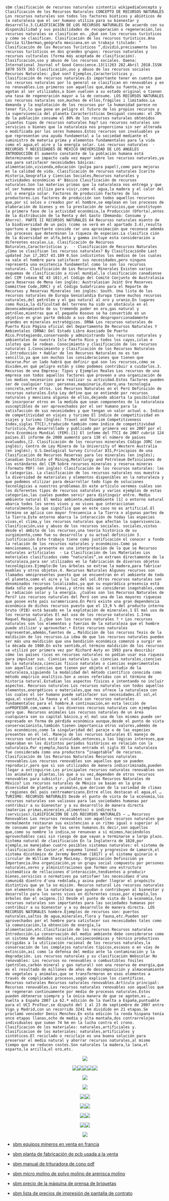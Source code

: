 
```
sbm clasificación de recursos naturales sintentis wikipediaConcepto y Clasificación de los Recursos Naturales CONCEPTO DE RECURSOS NATURALES Los recursos naturales son todos los factores bióticos y abióticos de la naturaleza que el ser humano utiliza para su bienestar y desarrollo.3.CLASIFICACIÓN DE LOS RECURSOS NATURALES De acuerdo con su disponibilidad y sus posibilidades de recuperación o regeneración,los recursos naturales se clasifican en. ¿Qué son los recursos turísticos y cómo se clasifican. Clasificación de los recursos turísticos.Ana García Silberman,geógrafa mexicana,en un trabajo titulado: “ Clasificación de los Recursos Turísticos ”,dividió,precisamente los recursos turísticos en dos grandes grupos: recursos naturales y recursos culturales (forma más aceptada de clasificación). Clasificación,uso y abuso de los recursos sociales. Daena: International Journal of Good Conscience.13(1)263 282.Abril 2018.ISSN 1870 557X 263 Clasificación,uso y abuso de los recursos sociales Recursos Naturales: ¿Qué son? Ejemplos,Características y. Clasificación de recursos naturales.Es importante tener en cuenta que los recursos naturales por lo general se clasifican en renovables y en no renovables.Los primeros son aquellos que,dada su fuente,no se agotan al ser utilizados,o bien vuelven a su estado original o tienen una tasa de regeneración mayor a la de consumo. LOS RECURSOS NATURALES Los recursos naturales son,muchos de ellos,frágiles i limitados.La demanda y la explotación de los recursos por la humanidad parece no tener fin,lo que pone en peligro el futuro de los propios recursos y la supervivencia del planeta Características Desigual consumo: el 20% de la población consume el 80% de los recursos naturales obtenidos ¿Cuantos tipos de recursos naturales hay? Los recursos naturales son servicios o bienes que la naturaleza nos proporciona sin ser alterada o modificada por los seres humanos.Estos recursos son invaluables ya que representan una ayuda fundamental a la sociedad mediante el suministro de materia prima y elementos fundamentales para la vida como el agua,el aire y la energía solar. Los recursos naturales  · RECURSOS Y NECESIDADES DE MÉXICO UNIVERSIDAD DE LOS ANGELES INTRODUCCIÓN El aumento constante de la población humana está determinando un impacto cada vez mayor sobre los recursos naturales,ya sea para satisfacer necesidades básicas: alimentación,vivienda,educación (pulpa para papel),como para mejoras en la calidad de vida. Clasificación de recursos naturales Icarito Historia,Geografía y Ciencias Sociales,Recursos naturales y actividades económicas 4° Básico Clasificación de recursos naturales.Son las materias primas que la naturaleza nos entrega y que el ser humano utiliza para vivir,como el agua,la madera y el calor del sol o energía solar. Factores de producción Factores de los productores.Los factores de producción son todos aquellos recursos que,por sí solos o creados por el hombre,se emplean en los procesos de elaboración de bienes y en la prestación de servicios,que constituyen la primera fase de la actividad económica,la Producción (Oferta),antes de la distribución de la Renta y del Gasto (Demanda: Consumo y Ahorro). PARTE II RECURSOS NATURALES 64 Recursos naturales miento de la biodiversidad de un país (como se verá en el apartado 3.4),resulta oportuno e importante conside rar una aproximación que reconoce además los procesos que determinan la riqueza de especies.La clasifica ción de la diversidad en alfa,beta y gamma incluye esta consideración a diferentes escalas.La. Clasificación de Recursos Naturales,Características y.  · Clasificación de Recursos Naturales ¿Cómo se clasifican los recursos naturales? By ClasificaciónDe Last updated Jun 17,2017 43.189 0.Son indistintos los medios de los cuales se vale el hombre para satisfacer sus necesidades,pero ninguno representa una existencia fundamental como lo son los recursos naturales. Clasificación de Los Recursos Minerales Existen varios esquemas de clasificación a nivel mundial,la clasificación canadiense del CIM (véase NI 43 101),el Código del Comité Conjunto de Australasia para Reservas de Mena (en inglés: Australasian Joint Ore Reserves Committee Code,JORC) y el Código Sudafricano para el Reporte de Recursos y Reservas Minerales (en inglés: South. Una lista de los recursos naturales de Europa Geniolandia Europa tiene muchos recursos naturales,del petróleo y el gas natural al oro y uranio.En lugares como Rusia,la dificultad del terreno ha sido un obstáculo en el desencadenamiento de su tremendo poder en oro,gas natural y petróleo,mientras que el pequeño Kosovo se ha convertido en un objetivo en gran parte debido a sus dotes desproporcionadamente grandes en minerales estratégicos. DRNA Los recursos naturales de Puerto Rico Página oficial del Departamento De Recursos Naturales Y Ambientales (DRNA) Del Estado Libre Asociado De Puerto Rico.Protegiendo,conservando y administrando los recursos naturales y ambientales de nuestra Isla Puerto Rico y todos los cayos,islas e islotes que le rodean. Conocimiento y clasificación de los recursos naturales 1.Conocimiento y Clasificación de los Recursos Naturales 2.Introducción • Hablar de los Recursos Naturales no es tan sencillo,ya que son muchas las consideraciones que tienen que hacerse.Por un lado habrá que definir qué son los recursos,cómo se dividen,en qué peligro están y cómo podemos contribuir a cuidarlos.3. Recursos de una Empresa: Tipos y Ejemplos Reales Los recursos de una empresa son todos aquellos factores que proveen a una organización de los medios necesarios para realizar su actividad.Estos factores pueden ser de cualquier tipo: personas,maquinaria,dinero,una tecnología concreta,entre otros. Los Recursos Naturales en el Perú Definición de recursos naturales.Esta Ley define que se entiende por recursos naturales y menciona algunos de ellos,dejando abierta la posibilidad de incorporar otros en la medida que sean componentes de la naturaleza susceptibles de ser aprovechados por el ser humano para la satisfacción de sus necesidades y que tengan un valor actual o. Índice de competitividad en viajes y turismo El índice de competitividad en viajes y turismo (Inglés: Travel and Tourism Competitiveness Index,siglas TTCI),traducido también como índice de competitividad turístico,fue desarrollado y publicado por primera vez en 2007 por el Foro Económico Mundial (FEM).[1] El infome del TTCI de 2007 cubrió 124 países.El informe de 2008 aumentó para 130 el número de países evaluados,[2. Clasificación de los recursos minerales Código JORC (en inglés); Centro de Ley Minera de la University of Western Australia (en inglés); U.S.Geological Survey Circular 831,Principios de una Clasificación de Recursos Reservas para los minerales (en inglés); Canadian Institute of Mining,Metallurgy and Petroleum Definiciones de los estándares del CIM Sobre recursos minerales y reserva mineras (formato PDF) (en inglés) Clasificación de los recursos naturales: las 8 categorías. La clasificación de los recursos naturales nos muestra la diversidad de materiales y elementos disponibles en la naturaleza y que podemos utilizar para desarrollar todo tipo de soluciones tecnológicas a nuestros problemas.En este artículo veremos cuáles son los diferentes tipos de recursos naturales y varios ejemplos de estas categorías,las cuales pueden servir para distinguir entre. Medio ambiente natural El medio ambiente,medioambiente [1] o entorno natural abarca todos los seres vivos y no vivos que interaccionan naturalmente,lo que significa que en este caso no es artificial.El término se aplica con mayor frecuencia a la Tierra o algunas partes de la Tierra.Este entorno abarca la interacción de todas las especies vivas,el clima,y los recursos naturales que afectan la supervivencia. Clasificación,uso y abuso de los recursos sociales. sociales,vistos desde el ámbito de los recursos,una teoría histórica de su surgimiento,como fue su desarrollo y su actual definición 3. Justificación Este trabajo tiene como justificación el conocer a fondo la relación de los recursos naturales y económicos.Como ya mencionamos,la presente es una interpretación de lo que se Recursos naturales artificiales  · La Clasificación de los Materiales Los materiales clasificados como “naturales”,se extraen directamente de la naturaleza,para ser utilizados en la fabricación de diversos objetos tecnológicos.Ejemplo:De los árboles se extrae la madera,para fabricar muebles y otros objetos.4. Recursos Naturales Algunos recursos son llamados omnipresentes puesto que se encuentran en el ambiente de todo el planeta,como el aire y la luz del sol.Otros recursos naturales son denominados recursos localizados,ya que su esporádica presencia está dada sólo en pequeñas áreas,y otros más se consideran inagotables,como la radiación solar y la energía. ¿Cuáles son los Recursos Naturales de Perú? Los recursos naturales del Perú son una de las mayores riquezas que posee este país suramericano.En Perú existe una gran dependencia económica de dichos recursos puesto que el 13,9 % del producto interno bruto (PIB) está basado en la explotación de minerales.1 El mal uso de los recurso naturales El mal uso de los recurso naturales 1.Irma Raquel Maigual 2.¿Que son los recursos naturales ? • Los recursos naturales son los elementos y fuerzas de la naturaleza que el hombre puede utilizar y aprovechar.• Estos recursos naturales representan,además,fuentes de … Maldición de los recursos Tesis de la maldición de los recursos.La idea de que los recursos naturales pueden ser más una maldición que una bendición económica comenzó a surgir en la década de 1980.En este sentido,el término maldición de los recursos se utilizó por primera vez por Richard Auty en 1993 para describir cómo los países ricos en recursos naturales no podían usar esa riqueza para impulsar sus. Ciencias naturales Las ciencias naturales,ciencias de la naturaleza,ciencias físico naturales o ciencias experimentales son aquellas ciencias que tienen por objeto el estudio de la naturaleza,siguiendo la modalidad del método científico conocida como método empírico analítico.Son a veces referidas con el término de historia natural.Estudian los aspectos físicos e intentando no incluir aspectos. Recursos naturales Los recursos naturales son todos aquellos elementos,energéticos o materiales,que nos ofrece la naturaleza con los cuales el ser humano puede satisfacer sus necesidades.El sol,el agua,el viento,la fauna y el suelo son recursos naturales fundamentales para el hombre.A continuación,en esta lección de unPROFESOR.com,vamos a los diversos recursos naturales con ejemplos para que. Recursos animales Los recursos naturales de un área cualquiera son su capital básico,y el mal uso de los mismos puede ser expresado en forma de pérdida económica aunque,desde el punto de vista conservacionista,también tienen importancia otros valores,además de los económicos,como la singularidad del paraje o de las especies presentes en él (el. Manejo de los recursos naturales El manejo de recursos naturales está vinculado,entonces,a las lógicas intereses,que imperaban en los distintos períodos históricos en relación con la naturaleza.Por ejemplo,hasta bien entrado el siglo XX la naturaleza fue considerada como una productora “inagotable” de recursos. Clasificación de los Recursos Naturales Recursos naturales renovables.Los recursos renovables son aquellos que se pueden reproducir,pero que si son utilizados de manera indiscriminada,pueden llegar a extinguirse.Los principales recursos naturales renovables son los animales y plantas,los que a su vez,dependen de otros recursos renovables para subsistir. ¿Cuáles son los Recursos Naturales de México? Los recursos naturales de México se basan en la gran diversidad de plantas y animales,que derivan de la variedad de climas y regiones del país centroamericano.Entre ellos destacan el agua,el … TURISMO: RECURSOS NATURALES Desde el punto de vista de la economía,los recursos naturales son valiosos para las sociedades humanas por contribuir a su bienestar y a su desarrollo de manera directa (materias primas,minerales,alimentos) o indirecta (servicios).CLASIFICACIÓN DE LOS RECURSOS NATURALES — … Recursos Renovables Los recursos renovables son aquellos recursos naturales que normalmente restauran sus existencias a un ritmo igual o superior al de consumo por parte de los seres humanos.Es decir,son aquellos que,como su nombre lo indica,se renuevan a sí mismos,haciéndolos aprovechables casi sin riesgo de que vayan a terminarse a largo plazo. Sistema natural de clasificación En la Inglaterra de 1820,por ejemplo,se manejaban cuatro posibles sistemas naturales: el sistema de clasificación de Cuvier,el esquema lineal y progresivo de Lamarck,el sistema dicotómico de Jeremy Bentham (1817) y el sistema quinario o circular de William Sharp MacLeay. Organización Definición ya Importancia.Una organización,ye un grupu social compuestu por persones naturales,xeres y alministraciones que formen una estructura sistemática de rellaciones d'interaición,tendientes a producir bienes,servicios o normatives pa satisfaer les necesidaes d'una comunidá dientro d'una redolada,y asina poder llograr el propósitu distintivu que ye la so misión. Recurso natural Los recursos naturales son elementos de la naturaleza que ayudan o contribuyen al bienestar y desarrollo para los seres vivos en diferentes cosas,por ejemplo,los árboles dan el oxígeno.[1] Desde el punto de vista de la economía,los recursos naturales son importantes para las sociedades humanas por contribuir a su bienestar y a su desarrollo de manera directa. LOS RECURSOS NATURALES hombre.Ejemplos de recursos son: puertos naturales,saltos de agua,minerales,flora y fauna,etc.Pueden ser aprovechados por el hombre para satisfacer sus necesidades tales como la comunicación,la obtención de energía,la alimentación,etc.Clasificación de los recursos Recursos naturales Introducción.La conservación del medio ambiente debe considerarse como un sistema de medidas sociales,socioeconómicas y técnico productivas dirigidas a la utilización racional de los recursos naturales,la conservación de los complejos naturales típicos,escasos o en vías de extinción,así como la defensa del medio ante la contaminación y la degradación. Los recursos naturales y su clasificación Webscolar No renovables: Los recursos no renovables o combustibles fósiles (petróleo,carbón mineral y gas natural) son una reserva de energía,que es el resultado de millones de años de descomposición y almacenamiento de vegetales y animales,que se transformaron en esos elementos a través de complicados procesos,según explican los científicos. Recursos naturales Recursos naturales renovables.Artículo principal: Recursos renovables.Los recursos naturales renovables son aquellos que se regeneran continuamente por medio de procesos naturales.Estos pueden obtenerse siempre y la única manera de que se agoten,es … Vuelta a España 2007 La 62.ª edición de la Vuelta a España,puntuable para el UCI ProTour,se disputó del 1 al 23 de septiembre de 2007 entre Vigo y Madrid,con un recorrido 3241 km dividido en 21 etapas.Se proclamó vencedor Denis Menchov.En esta edición la ronda hispana tenía once etapas llanas,ocho de media y alta montaña,dos contrarrelojes individuales que suman 74 km en la lucha contra el crono. Clasificacion de los materiales: naturales,artificiales y. Clasificacion de los materiales: naturales,artificiales y sintéticos.El reciclado o reciclaje es una buena solución para preservar el medio natural y ahorrar recursos naturales,al mismo tiempo que se reducen costes.Son naturales la madera,la lana,el esparto,la arcilla,el oro,etc. 
```

<div align="center">

<a href="https://es-crusher.shibang-china.com/github&k=sbm+clasificaci%C3%B3n+de+recursos+naturales+sintentis+wikipedia"><img src="https://static.shibang-china.com/es/crusher/logo.jpg"></a>

<a href="https://es-crusher.shibang-china.com/github&k=sbm+clasificaci%C3%B3n+de+recursos+naturales+sintentis+wikipedia"><img src="https://static.shibang-china.com/es/crusher/index.jpg"></a><a href="https://es-crusher.shibang-china.com/material.htmlgithub&k=sbm+clasificaci%C3%B3n+de+recursos+naturales+sintentis+wikipedia"><img src="https://static.shibang-china.com/es/crusher/material.jpg"></a><a href="https://es-crusher.shibang-china.com/application.htmlgithub&k=sbm+clasificaci%C3%B3n+de+recursos+naturales+sintentis+wikipedia"><img src="https://static.shibang-china.com/es/crusher/application.jpg"></a><a href="https://es-crusher.shibang-china.com/aboutus.htmlgithub&k=sbm+clasificaci%C3%B3n+de+recursos+naturales+sintentis+wikipedia"><img src="https://static.shibang-china.com/es/crusher/aboutus.jpg"></a><a href="https://es-crusher.shibang-china.com/contact.htmlgithub&k=sbm+clasificaci%C3%B3n+de+recursos+naturales+sintentis+wikipedia"><img src="https://static.shibang-china.com/es/crusher/contact.jpg"></a>

<a href="https://es-crusher.shibang-china.com/github&k=sbm+clasificaci%C3%B3n+de+recursos+naturales+sintentis+wikipedia"><img src="https://static.shibang-china.com/es/crusher/banner.jpg"></a>

<a href="https://swt.shibang-china.com/github&k=sbm+clasificaci%C3%B3n+de+recursos+naturales+sintentis+wikipedia"><img src="https://static.shibang-china.com/es/crusher/text.jpg"></a>

<a href="https://swt.shibang-china.com/github&k=sbm+clasificaci%C3%B3n+de+recursos+naturales+sintentis+wikipedia"><img src="https://static.shibang-china.com/es/crusher/chat.jpg"></a><a href="https://es-crusher.shibang-china.com/contact.htmlgithub&k=sbm+clasificaci%C3%B3n+de+recursos+naturales+sintentis+wikipedia"><img src="https://static.shibang-china.com/es/crusher/message.jpg"></a>

<a href="https://es-crusher.shibang-china.com/products/pe.htmlgithub&k=sbm+clasificaci%C3%B3n+de+recursos+naturales+sintentis+wikipedia"><img src="https://static.shibang-china.com/es/crusher/pe.jpg"></a><a href="https://es-crusher.shibang-china.com/products/pf.htmlgithub&k=sbm+clasificaci%C3%B3n+de+recursos+naturales+sintentis+wikipedia"><img src="https://static.shibang-china.com/es/crusher/pf.jpg"></a>

<a href="https://es-crusher.shibang-china.com/products/hpt.htmlgithub&k=sbm+clasificaci%C3%B3n+de+recursos+naturales+sintentis+wikipedia"><img src="https://static.shibang-china.com/es/crusher/hpt.jpg"></a><a href="https://es-crusher.shibang-china.com/products/vsi.htmlgithub&k=sbm+clasificaci%C3%B3n+de+recursos+naturales+sintentis+wikipedia"><img src="https://static.shibang-china.com/es/crusher/vsi.jpg"></a>

<a href="https://es-crusher.shibang-china.com/products/klv.htmlgithub&k=sbm+clasificaci%C3%B3n+de+recursos+naturales+sintentis+wikipedia"><img src="https://static.shibang-china.com/es/crusher/klv.jpg"></a><a href="https://es-crusher.shibang-china.com/products/portable.htmlgithub&k=sbm+clasificaci%C3%B3n+de+recursos+naturales+sintentis+wikipedia"><img src="https://static.shibang-china.com/es/crusher/portable.jpg"></a>

<a href="https://swt.shibang-china.com/github&k=sbm+clasificaci%C3%B3n+de+recursos+naturales+sintentis+wikipedia"><img src="https://static.shibang-china.com/es/crusher/case.jpg"></a>

</div>


* [sbm equipos mineros en venta en francia](sbm%20equipos%20mineros%20en%20venta%20en%20francia.md)

* [sbm planta de fabricación de pcb usada a la venta](sbm%20planta%20de%20fabricaci%C3%B3n%20de%20pcb%20usada%20a%20la%20venta.md)

* [sbm manual de trituradora de cono pdf](sbm%20manual%20de%20trituradora%20de%20cono%20pdf.md)

* [sbm micro molino de polvo molino de arenisca molino](sbm%20micro%20molino%20de%20polvo%20molino%20de%20arenisca%20molino.md)

* [sbm precio de la máquina de prensa de briquetas](sbm%20precio%20de%20la%20m%C3%A1quina%20de%20prensa%20de%20briquetas.md)

* [sbm lista de precios de impresión de pantalla de contrato](sbm%20lista%20de%20precios%20de%20impresi%C3%B3n%20de%20pantalla%20de%20contrato.md)